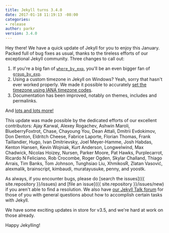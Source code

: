 ```yaml
---
title: Jekyll turns 3.4.0
date: 2017-01-18 11:19:13 -08:00
categories:
- release
author: parkr
version: 3.4.0
---
```


Hey there! We have a quick update of Jekyll for you to enjoy this January.
Packed full of bug fixes as usual, thanks to the tireless efforts of our
exceptional Jekyll community. Three changes to call out:

1. If you're a big fan of [`where_by_exp`](/docs/templates/#filters), you'll be an
even bigger fan of [`group_by_exp`](/docs/templates/#filters).
2. Using a custom timezone in Jekyll on Windows? Yeah, sorry that hasn't ever worked
   properly. We made it possible to accurately [set the timezone using IANA
   timezone codes](https://jekyllrb.com/docs/windows/#timezone-management).
3. Documentation has been improved, notably on themes, includes and permalinks.

And [lots and lots more!](/docs/history/#v3-4-0)

This update was made possible by the dedicated efforts of our excellent
contributors: Ajay Karwal, Alexey Rogachev, Ashwin Maroli,
BlueberryFoxtrot, Chase, Chayoung You, Dean Attali, Dmitrii Evdokimov, Don
Denton, Eldritch Cheese, Fabrice Laporte, Florian Thomas, Frank
Taillandier, Hugo, Ivan Dmitrievsky, Joel Meyer-Hamme, Josh Habdas, Kenton
Hansen, Kevin Wojniak, Kurt Anderson, Longwelwind, Max Chadwick, Nicolas
Hoizey, Nursen, Parker Moore, Pat Hawks, Purplecarrot, Ricardo N Feliciano,
Rob Crocombe, Roger Ogden, Skylar Challand, Thiago Arrais, Tim Banks, Tom
Johnson, Tunghsiao Liu, XhmikosR, Zlatan Vasović, alexmalik, brainscript,
kimbaudi, muratayusuke, penny, and yoostk.

As always, if you encounter bugs, please do [search the issues]({{ site.repository }}/issues)
and [file an issue]({{ site.repository }}/issues/new) if you aren't able to
find a resolution. We also have [our Jekyll Talk
forum](https://talk.jekyllrb.com) for those of you with general questions
about how to accomplish certain tasks with Jekyll.

We have some exciting updates in store for v3.5, and we're hard at work on
those already.

Happy Jekylling!
